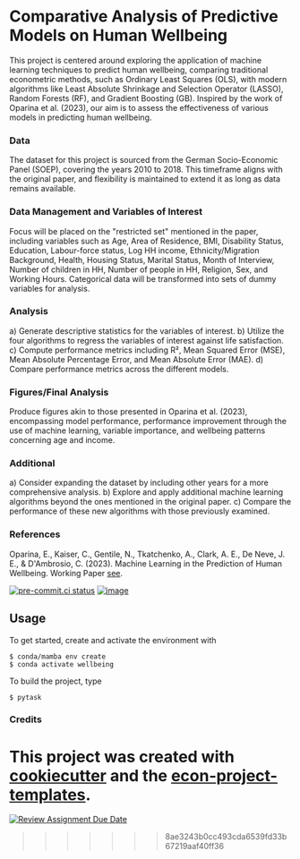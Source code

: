 # Comparative Analysis of Predictive Models on Human Wellbeing

This project is centered around exploring the application of machine learning techniques
to predict human wellbeing, comparing traditional econometric methods, such as Ordinary
Least Squares (OLS), with modern algorithms like Least Absolute Shrinkage and Selection
Operator (LASSO), Random Forests (RF), and Gradient Boosting (GB). Inspired by the work
of Oparina et al. (2023), our aim is to assess the effectiveness of various models in
predicting human wellbeing.

### Data

The dataset for this project is sourced from the German Socio-Economic Panel (SOEP),
covering the years 2010 to 2018. This timeframe aligns with the original paper, and
flexibility is maintained to extend it as long as data remains available.

### Data Management and Variables of Interest

Focus will be placed on the "restricted set" mentioned in the paper, including variables
such as Age, Area of Residence, BMI, Disability Status, Education, Labour-force status,
Log HH income, Ethnicity/Migration Background, Health, Housing Status, Marital Status,
Month of Interview, Number of children in HH, Number of people in HH, Religion, Sex, and
Working Hours. Categorical data will be transformed into sets of dummy variables for
analysis.

### Analysis

a) Generate descriptive statistics for the variables of interest. b) Utilize the four
algorithms to regress the variables of interest against life satisfaction. c) Compute
performance metrics including R², Mean Squared Error (MSE), Mean Absolute Percentage
Error, and Mean Absolute Error (MAE). d) Compare performance metrics across the
different models.

### Figures/Final Analysis

Produce figures akin to those presented in Oparina et al. (2023), encompassing model
performance, performance improvement through the use of machine learning, variable
importance, and wellbeing patterns concerning age and income.

### Additional

a) Consider expanding the dataset by including other years for a more comprehensive
analysis. b) Explore and apply additional machine learning algorithms beyond the ones
mentioned in the original paper. c) Compare the performance of these new algorithms with
those previously examined.

### References

Oparina, E., Kaiser, C., Gentile, N., Tkatchenko, A., Clark, A. E., De Neve, J. E., &
D'Ambrosio, C. (2023). Machine Learning in the Prediction of Human Wellbeing. Working
Paper
[see](https://drive.google.com/file/d/1vRzDC3XpDMG81KQ8jtkgmO3G0nTPM_WH/view?usp=share_link).

[![pre-commit.ci status](https://results.pre-commit.ci/badge/github/willbackes/wellbeing_and_machine_learning/main.svg)](https://results.pre-commit.ci/latest/github/willbackes/wellbeing_and_machine_learning/main)
[![image](https://img.shields.io/badge/code%20style-black-000000.svg)](https://github.com/psf/black)

## Usage

To get started, create and activate the environment with

```console
$ conda/mamba env create
$ conda activate wellbeing
```

To build the project, type

```console
$ pytask
```

### Credits

# This project was created with [cookiecutter](https://github.com/audreyr/cookiecutter) and the [econ-project-templates](https://github.com/OpenSourceEconomics/econ-project-templates).

[![Review Assignment Due Date](https://classroom.github.com/assets/deadline-readme-button-24ddc0f5d75046c5622901739e7c5dd533143b0c8e959d652212380cedb1ea36.svg)](https://classroom.github.com/a/EVOsE4mq)

> > > > > > > 8ae3243b0cc493cda6539fd33b67219aaf40ff36
